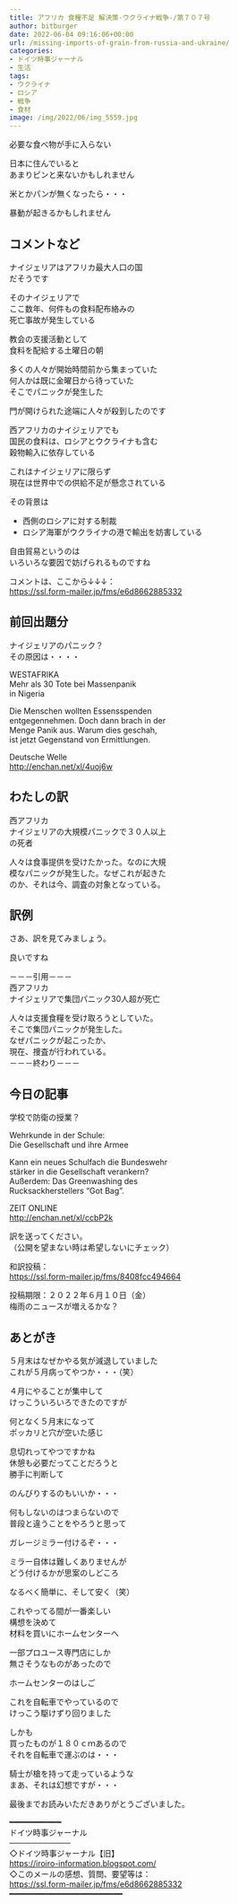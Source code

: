 ```yaml
---
title: アフリカ 食糧不足 解決策-ウクライナ戦争-/第７０７号
author: bitburger
date: 2022-06-04 09:16:06+00:00
url: /missing-imports-of-grain-from-russia-and-ukraine/
categories:
- ドイツ時事ジャーナル
- 生活
tags:
- ウクライナ
- ロシア
- 戦争
- 食材
image: /img/2022/06/img_5559.jpg
---
```

必要な食べ物が手に入らない

日本に住んでいると  
あまりピンと来ないかもしれません

米とかパンが無くなったら・・・

暴動が起きるかもしれません

## コメントなど 

ナイジェリアはアフリカ最大人口の国  
だそうです

そのナイジェリアで  
ここ数年、何件もの食料配布絡みの  
死亡事故が発生している

教会の支援活動として  
食料を配給する土曜日の朝

多くの人々が開始時間前から集まっていた  
何人かは既に金曜日から待っていた  
そこでパニックが発生した

門が開けられた途端に人々が殺到したのです

西アフリカのナイジェリアでも  
国民の食料は、ロシアとウクライナも含む  
穀物輸入に依存している

これはナイジェリアに限らず  
現在は世界中での供給不足が懸念されている

その背景は

<ul class="wp-block-list">
  <li>
    西側のロシアに対する制裁
  </li>
  <li>
    ロシア海軍がウクライナの港で輸出を妨害している
  </li>
</ul>

自由貿易というのは  
いろいろな要因で妨げられるものですね

コメントは、ここから↓↓↓：  
<https://ssl.form-mailer.jp/fms/e6d8662885332>

## 前回出題分 

ナイジェリアのパニック？  
その原因は・・・・

WESTAFRIKA  
Mehr als 30 Tote bei Massenpanik  
in Nigeria

Die Menschen wollten Essensspenden  
entgegennehmen. Doch dann brach in der  
Menge Panik aus. Warum dies geschah,  
ist jetzt Gegenstand von Ermittlungen.

Deutsche Welle  
<http://enchan.net/xl/4uoj6w>

## わたしの訳 

西アフリカ  
ナイジェリアの大規模パニックで３０人以上  
の死者

人々は食事提供を受けたかった。なのに大規  
模なパニックが発生した。なぜこれが起きた  
のか、それは今、調査の対象となっている。

## 訳例 

さあ、訳を見てみましょう。

良いですね

－－－引用－－－  
西アフリカ  
ナイジェリアで集団パニック30人超が死亡

人々は支援食糧を受け取ろうとしていた。  
そこで集団パニックが発生した。  
なぜパニックが起こったか、  
現在、捜査が行われている。  
－－－終わり－－－

## 今日の記事 

学校で防衛の授業？

Wehrkunde in der Schule:  
Die Gesellschaft und ihre Armee

Kann ein neues Schulfach die Bundeswehr  
stärker in die Gesellschaft verankern?  
Außerdem: Das Greenwashing des  
Rucksackherstellers &#8220;Got Bag&#8221;.

ZEIT ONLINE  
<http://enchan.net/xl/ccbP2k>

訳を送ってください。  
（公開を望まない時は希望しないにチェック）

和訳投稿：  
<https://ssl.form-mailer.jp/fms/8408fcc494664>

投稿期限：２０２２年６月１０日（金）  
梅雨のニュースが増えるかな？

## あとがき 

５月末はなぜかやる気が減退していました  
これが５月病ってやつか・・・（笑）

４月にやることが集中して  
けっこういろいろできたのですが

何となく５月末になって  
ポッカリと穴が空いた感じ

息切れってやつですかね  
休憩も必要だってことだろうと  
勝手に判断して

のんびりするのもいいか・・・

何もしないのはつまらないので  
普段と違うことをやろうと思って

ガレージミラー付けるぞ・・・

ミラー自体は難しくありませんが  
どう付けるかが思案のしどころ

なるべく簡単に、そして安く（笑）

これやってる間が一番楽しい  
構想を決めて  
材料を買いにホームセンターへ

一部プロユース専門店にしか  
無さそうなものがあったので

ホームセンターのはしご

これを自転車でやっているので  
けっこう駆けずり回りました

しかも  
買ったものが１８０ｃｍあるので  
それを自転車で運ぶのは・・・

騎士が槍を持って走っているような  
まあ、それは幻想ですが・・・

最後までお読みいただきありがとうございました。

━━━━━━━━━━━  
ドイツ時事ジャーナル  
───────────  
◇ドイツ時事ジャーナル【旧】  
<https://iroiro-information.blogspot.com/>  
◇このメールの感想、質問、要望等は：  
<https://ssl.form-mailer.jp/fms/e6d8662885332>  
━━━━━━━━━━━━━━━━━━━━━━━━